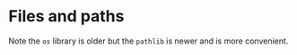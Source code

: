 ---
---
# Files and paths


Note the `os` library is older but the `pathlib` is newer and is more convenient.
